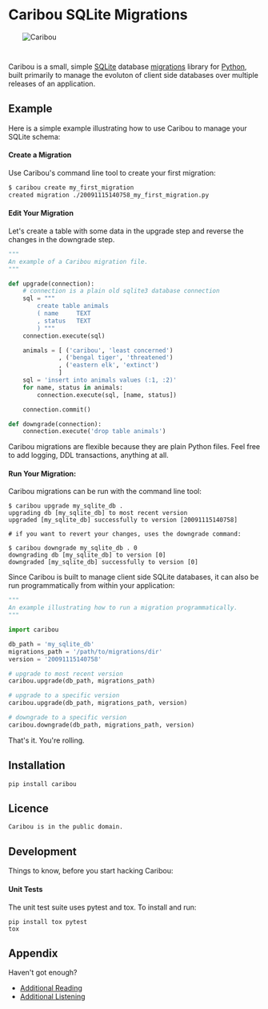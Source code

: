 Caribou SQLite Migrations
=========================

<div style="left: right; padding: 0px 0px 2em 2em">
    <img src="http://imgur.com/DySrz.jpg" alt="Caribou" />
</div>

Caribou is a small, simple [SQLite][sqlite] database [migrations][rails]
library for [Python][python], built primarily to manage the evoluton of client
side databases over multiple releases of an application.

  [rails]:http://guides.rubyonrails.org/migrations.html
  [python]: http://python.org/
  [sqlite]: https://sqlite.org/

Example
-------

Here is a simple example illustrating how to use Caribou to manage your SQLite
schema:

#### Create a Migration

Use Caribou's command line tool to create your first migration:

```bash
$ caribou create my_first_migration
created migration ./20091115140758_my_first_migration.py
```

#### Edit Your Migration

Let's create a table with some data in the upgrade step and reverse the changes
in the downgrade step.

```python
"""
An example of a Caribou migration file.
"""

def upgrade(connection):
    # connection is a plain old sqlite3 database connection
    sql = """
        create table animals
        ( name     TEXT
        , status   TEXT
        ) """
    connection.execute(sql)

    animals = [ ('caribou', 'least concerned')
              , ('bengal tiger', 'threatened')
              , ('eastern elk', 'extinct')
              ]
    sql = 'insert into animals values (:1, :2)'
    for name, status in animals:
        connection.execute(sql, [name, status])

    connection.commit()

def downgrade(connection):
    connection.execute('drop table animals')
```

Caribou migrations are flexible because they are plain Python files. Feel free
to add logging, DDL transactions, anything at all.

#### Run Your Migration:

Caribou migrations can be run with the command line tool:

```
$ caribou upgrade my_sqlite_db .
upgrading db [my_sqlite_db] to most recent version
upgraded [my_sqlite_db] successfully to version [20091115140758]

# if you want to revert your changes, uses the downgrade command:

$ caribou downgrade my_sqlite_db . 0
downgrading db [my_sqlite_db] to version [0]
downgraded [my_sqlite_db] successfully to version [0]
```

Since Caribou is built to manage client side SQLite databases, it can also be
run programmatically from within your application:

```python
"""
An example illustrating how to run a migration programmatically.
"""

import caribou

db_path = 'my_sqlite_db'
migrations_path = '/path/to/migrations/dir'
version = '20091115140758'

# upgrade to most recent version
caribou.upgrade(db_path, migrations_path)

# upgrade to a specific version
caribou.upgrade(db_path, migrations_path, version)

# downgrade to a specific version
caribou.downgrade(db_path, migrations_path, version)
```

That's it. You're rolling.

Installation
------------

    pip install caribou

Licence
--------

    Caribou is in the public domain.

Development
-----------

Things to know, before you start hacking Caribou:

#### Unit Tests

The unit test suite uses pytest and tox. To install and run:

    pip install tox pytest
    tox

Appendix
--------

Haven't got enough?

* [Additional Reading][migration]
* [Additional Listening][music]

[migration]: http://en.wikipedia.org/wiki/Caribou#Migration
[music]: http://www.myspace.com/cariboumanitoba


